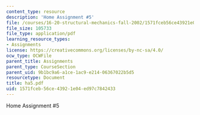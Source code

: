 ```yaml
---
content_type: resource
description: 'Home Assignment #5'
file: /courses/16-20-structural-mechanics-fall-2002/1571fceb56ce43921e04ed97c7842433_ha5.pdf
file_size: 105733
file_type: application/pdf
learning_resource_types:
- Assignments
license: https://creativecommons.org/licenses/by-nc-sa/4.0/
ocw_type: OCWFile
parent_title: Assignments
parent_type: CourseSection
parent_uid: 9b1bc9a6-a1ce-1ac9-e214-06367022b5d5
resourcetype: Document
title: ha5.pdf
uid: 1571fceb-56ce-4392-1e04-ed97c7842433
---
```

Home Assignment #5